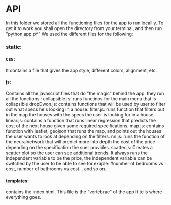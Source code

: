 # API
In this folder we stored all the functioning files for the app to run locallly. To get it to work you shall open the directory from your terminal, and then run "python app.pY"
We used the different files for the following:
### static:
  #### css: 
  It contains a file that gives the app style, different colors, alignment, etc. 
  #### js: 
  Contains all the javascript files that do "the magic" behind the app. they run all the functions :
    collapsible.js: runs functinos for the main menu that is collapsible
    dropDwon.js: contains functions that will be used by user to filter out what specs he's looking in a house.
    filter.js: runs function that filters out in the map the houses with the specs the user is looking for in a house.
    linear.js: contains a function that runs linear regression that predicts the cost of the next house  given some required specifications.
    map.js: contains function with leaflet, geojson that runs the map, and points out the houses the user wants to look at depending on the filters.
    nn.js: runs the function of the neuralnetwork that will predict more into depth the cost of the price depending on the specification the suer provides.
    scatter.js: Creates a scatter plot so the user can see additional trends. It always runs the independent variable to be the price, the independent variable can be switched by the user
    to be able to see for exaple: #number of bedrooms vs cost, number of bathrooms vs cost... and so on.
  #### templates:
  contains the index.html. This file is the "vertebrae" of the app  it tells where everything goes. 
    
